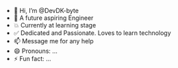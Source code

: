 - 👋 Hi, I’m @DevDK-byte
- 👀 A future aspiring Engineer
- 💥 Currently at learning stage
- ✅ Dedicated and Passionate.  Loves to learn technology
- 📫 Message me for any help
- 😄 Pronouns: ...
- ⚡ Fun fact: ...

<!---
DevDK-byte/DevDK-byte is a ✨ special ✨ repository because its `README.md` (this file) appears on your GitHub profile.
You can click the Preview link to take a look at your changes.
--->
